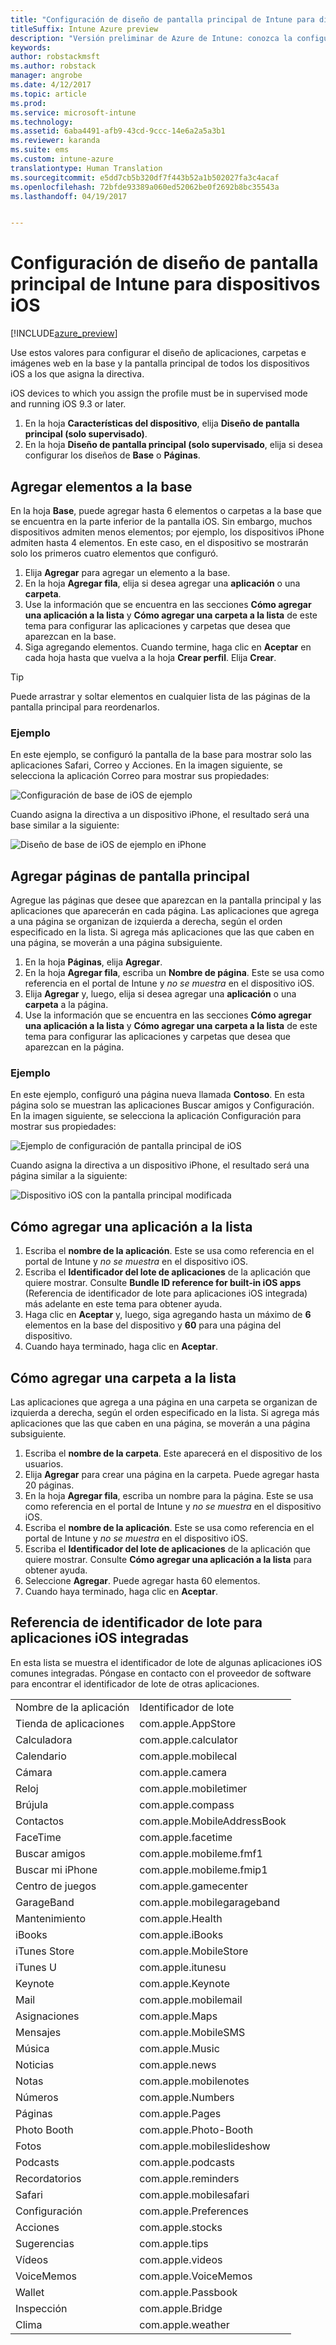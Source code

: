 ```yaml
---
title: "Configuración de diseño de pantalla principal de Intune para dispositivos iOS"
titleSuffix: Intune Azure preview
description: "Versión preliminar de Azure de Intune: conozca la configuración que puede usar para personalizar la pantalla principal y la base de los dispositivos iOS."
keywords: 
author: robstackmsft
ms.author: robstack
manager: angrobe
ms.date: 4/12/2017
ms.topic: article
ms.prod: 
ms.service: microsoft-intune
ms.technology: 
ms.assetid: 6aba4491-afb9-43cd-9ccc-14e6a2a5a3b1
ms.reviewer: karanda
ms.suite: ems
ms.custom: intune-azure
translationtype: Human Translation
ms.sourcegitcommit: e5dd7cb5b320df7f443b52a1b502027fa3c4acaf
ms.openlocfilehash: 72bfde93389a060ed52062be0f2692b8bc35543a
ms.lasthandoff: 04/19/2017


---
```


# <a name="intune-home-screen-layout-settings-for-ios-devices"></a>Configuración de diseño de pantalla principal de Intune para dispositivos iOS

[!INCLUDE[azure_preview](../includes/azure_preview.md)]

Use estos valores para configurar el diseño de aplicaciones, carpetas e imágenes web en la base y la pantalla principal de todos los dispositivos iOS a los que asigna la directiva.

iOS devices to which you assign the profile must be in supervised mode and running iOS 9.3 or later.

1. En la hoja **Características del dispositivo**, elija **Diseño de pantalla principal (solo supervisado)**.
2. En la hoja **Diseño de pantalla principal (solo supervisado**, elija si desea configurar los diseños de **Base** o **Páginas**.

## <a name="add-items-to-the-dock"></a>Agregar elementos a la base

En la hoja **Base**, puede agregar hasta 6 elementos o carpetas a la base que se encuentra en la parte inferior de la pantalla iOS. Sin embargo, muchos dispositivos admiten menos elementos; por ejemplo, los dispositivos iPhone admiten hasta 4 elementos. En este caso, en el dispositivo se mostrarán solo los primeros cuatro elementos que configuró.

1. Elija **Agregar** para agregar un elemento a la base.
2. En la hoja **Agregar fila**, elija si desea agregar una **aplicación** o una **carpeta**.
3. Use la información que se encuentra en las secciones **Cómo agregar una aplicación a la lista** y **Cómo agregar una carpeta a la lista** de este tema para configurar las aplicaciones y carpetas que desea que aparezcan en la base.
4. Siga agregando elementos. Cuando termine, haga clic en **Aceptar** en cada hoja hasta que vuelva a la hoja **Crear perfil**. Elija **Crear**.

>[!TIP]
> Puede arrastrar y soltar elementos en cualquier lista de las páginas de la pantalla principal para reordenarlos. 

### <a name="example"></a>Ejemplo

En este ejemplo, se configuró la pantalla de la base para mostrar solo las aplicaciones Safari, Correo y Acciones. En la imagen siguiente, se selecciona la aplicación Correo para mostrar sus propiedades:

![Configuración de base de iOS de ejemplo](http://i.imgur.com/FfFiUcP.png)

Cuando asigna la directiva a un dispositivo iPhone, el resultado será una base similar a la siguiente:

![Diseño de base de iOS de ejemplo en iPhone](http://i.imgur.com/bAgCe8F.png)

## <a name="add-home-screen-pages"></a>Agregar páginas de pantalla principal

Agregue las páginas que desee que aparezcan en la pantalla principal y las aplicaciones que aparecerán en cada página. Las aplicaciones que agrega a una página se organizan de izquierda a derecha, según el orden especificado en la lista. Si agrega más aplicaciones que las que caben en una página, se moverán a una página subsiguiente.


1. En la hoja **Páginas**, elija **Agregar**.
2. En la hoja **Agregar fila**, escriba un **Nombre de página**. Este se usa como referencia en el portal de Intune y *no se muestra* en el dispositivo iOS.
3. Elija **Agregar** y, luego, elija si desea agregar una **aplicación** o una **carpeta** a la página.
4. Use la información que se encuentra en las secciones **Cómo agregar una aplicación a la lista** y **Cómo agregar una carpeta a la lista** de este tema para configurar las aplicaciones y carpetas que desea que aparezcan en la página.

### <a name="example"></a>Ejemplo

En este ejemplo, configuró una página nueva llamada **Contoso**. En esta página solo se muestran las aplicaciones Buscar amigos y Configuración. En la imagen siguiente, se selecciona la aplicación Configuración para mostrar sus propiedades:

![Ejemplo de configuración de pantalla principal de iOS](http://i.imgur.com/Jc2OxyX.png)

Cuando asigna la directiva a un dispositivo iPhone, el resultado será una página similar a la siguiente:

![Dispositivo iOS con la pantalla principal modificada](http://i.imgur.com/Bd37PHa.png)

## <a name="how-to-add-an-app-to-the-list"></a>Cómo agregar una aplicación a la lista

1. Escriba el **nombre de la aplicación**. Este se usa como referencia en el portal de Intune y *no se muestra* en el dispositivo iOS.
2. Escriba el **Identificador del lote de aplicaciones** de la aplicación que quiere mostrar. Consulte **Bundle ID reference for built-in iOS apps** (Referencia de identificador de lote para aplicaciones iOS integrada) más adelante en este tema para obtener ayuda.
3. Haga clic en **Aceptar** y, luego, siga agregando hasta un máximo de **6** elementos en la base del dispositivo y **60** para una página del dispositivo.
4. Cuando haya terminado, haga clic en **Aceptar**.

## <a name="how-to-add-a-folder-to-the-list"></a>Cómo agregar una carpeta a la lista

Las aplicaciones que agrega a una página en una carpeta se organizan de izquierda a derecha, según el orden especificado en la lista. Si agrega más aplicaciones que las que caben en una página, se moverán a una página subsiguiente.

1. Escriba el **nombre de la carpeta**. Este aparecerá en el dispositivo de los usuarios.
2. Elija **Agregar** para crear una página en la carpeta. Puede agregar hasta 20 páginas.
3. En la hoja **Agregar fila**, escriba un nombre para la página. Este se usa como referencia en el portal de Intune y *no se muestra* en el dispositivo iOS.
3. Escriba el **nombre de la aplicación**. Este se usa como referencia en el portal de Intune y *no se muestra* en el dispositivo iOS.
2. Escriba el **Identificador del lote de aplicaciones** de la aplicación que quiere mostrar. Consulte **Cómo agregar una aplicación a la lista** para obtener ayuda.
3. Seleccione **Agregar**. Puede agregar hasta 60 elementos.
4. Cuando haya terminado, haga clic en **Aceptar**.


## <a name="bundle-id-reference-for-built-in-ios-apps"></a>Referencia de identificador de lote para aplicaciones iOS integradas

En esta lista se muestra el identificador de lote de algunas aplicaciones iOS comunes integradas. Póngase en contacto con el proveedor de software para encontrar el identificador de lote de otras aplicaciones. 

|||
|-|-|
|Nombre de la aplicación|Identificador de lote|
|Tienda de aplicaciones|com.apple.AppStore|
|Calculadora|com.apple.calculator|
|Calendario|com.apple.mobilecal|
|Cámara|com.apple.camera|
|Reloj|com.apple.mobiletimer|
|Brújula|com.apple.compass|
|Contactos|com.apple.MobileAddressBook|
|FaceTime|com.apple.facetime|
|Buscar amigos|com.apple.mobileme.fmf1|
|Buscar mi iPhone|com.apple.mobileme.fmip1|
|Centro de juegos|com.apple.gamecenter|
|GarageBand|com.apple.mobilegarageband|
|Mantenimiento|com.apple.Health|
|iBooks|com.apple.iBooks|
|iTunes Store|com.apple.MobileStore|
|iTunes U|com.apple.itunesu|
|Keynote|com.apple.Keynote|
|Mail|com.apple.mobilemail|
|Asignaciones|com.apple.Maps|
|Mensajes|com.apple.MobileSMS|
|Música|com.apple.Music|
|Noticias|com.apple.news|
|Notas|com.apple.mobilenotes|
|Números|com.apple.Numbers|
|Páginas|com.apple.Pages|
|Photo Booth|com.apple.Photo-Booth|
|Fotos|com.apple.mobileslideshow|
|Podcasts|com.apple.podcasts|
|Recordatorios|com.apple.reminders|
|Safari|com.apple.mobilesafari|
|Configuración|com.apple.Preferences|
|Acciones|com.apple.stocks|
|Sugerencias|com.apple.tips|
|Vídeos|com.apple.videos|
|VoiceMemos|com.apple.VoiceMemos|
|Wallet|com.apple.Passbook|
|Inspección|com.apple.Bridge|
|Clima|com.apple.weather|


